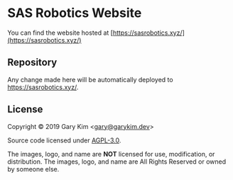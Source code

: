 # SAS Robotics Website
You can find the website hosted at [https://sasrobotics.xyz/](https://sasrobotics.xyz/)

## Repository
Any change made here will be automatically deployed to <https://sasrobotics.xyz/>.

## License
Copyright &copy; 2019 Gary Kim &lt;<gary@garykim.dev>&gt;

Source code licensed under [AGPL-3.0](/LICENSE).

The images, logo, and name are **NOT** licensed for use, modification, or distribution. The images, logo, and name are All Rights Reserved or owned by someone else.